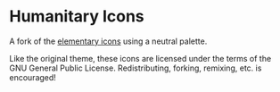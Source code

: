 # Humanitary Icons
A fork of the [elementary icons](https://github.com/elementary/icons) using a neutral palette.

Like the original theme, these icons are licensed under the terms of the GNU General Public License. Redistributing, forking, remixing, etc. is encouraged!